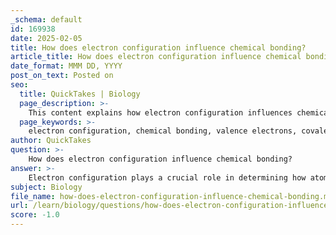 ```yaml
---
_schema: default
id: 169938
date: 2025-02-05
title: How does electron configuration influence chemical bonding?
article_title: How does electron configuration influence chemical bonding?
date_format: MMM DD, YYYY
post_on_text: Posted on
seo:
  title: QuickTakes | Biology
  page_description: >-
    This content explains how electron configuration influences chemical bonding, including the importance of valence electrons, types of bonds, reactivity of elements, ion formation, and molecular structure.
  page_keywords: >-
    electron configuration, chemical bonding, valence electrons, covalent bonds, ionic bonds, octet rule, reactivity, inert gases, reactive elements, ion formation, molecular structure, electronegativity, chemical properties
author: QuickTakes
question: >-
    How does electron configuration influence chemical bonding?
answer: >-
    Electron configuration plays a crucial role in determining how atoms bond with one another, influencing their chemical properties and reactivity. Here’s a detailed explanation of how electron configuration affects chemical bonding:\n\n### 1. **Understanding Electron Configuration**\nElectron configuration refers to the arrangement of electrons in an atom's orbitals. For example, an oxygen atom has 8 electrons, with 2 in the first orbital and 6 in the second. This arrangement is critical because it dictates how an atom interacts with other atoms.\n\n### 2. **Valence Electrons and Bonding**\nThe electrons in the outermost shell, known as valence electrons, are primarily responsible for chemical bonding. Atoms tend to bond in ways that allow them to achieve a full outer shell of electrons, which is often referred to as the octet rule. For instance:\n- **Covalent Bonds**: Atoms share electrons to fill their valence shells. For example, in a water molecule (H₂O), each hydrogen atom shares one electron with the oxygen atom, resulting in two single covalent bonds.\n- **Ionic Bonds**: Atoms can also transfer electrons to achieve full outer shells. For example, sodium (Na) donates an electron to chlorine (Cl), resulting in the formation of Na⁺ and Cl⁻ ions, which are held together by ionic bonds.\n\n### 3. **Reactivity Based on Electron Configuration**\nThe distribution of electrons across the orbitals influences an atom's reactivity:\n- **Inert Gases**: Atoms with full outer shells, such as the noble gases (e.g., helium, neon), are generally inert and do not readily form bonds.\n- **Reactive Elements**: Atoms with partially filled outer shells, such as alkali metals (e.g., sodium, potassium), are highly reactive because they seek to lose or gain electrons to achieve stability.\n\n### 4. **Charge Balance and Ion Formation**\nWhen an atom gains or loses electrons, it becomes an ion, which significantly affects its chemical behavior. The formation of ions is essential in ionic bonding, where the electrostatic attraction between positively and negatively charged ions leads to the formation of stable compounds.\n\n### 5. **Influence on Molecular Structure**\nThe type of bonds formed (covalent, ionic, or polar covalent) and the arrangement of atoms in a molecule are influenced by the electron configuration. For example, the polarity of a molecule, which affects its physical properties and interactions, is determined by the difference in electronegativity between the bonded atoms and their electron configurations.\n\n### Conclusion\nIn summary, electron configuration is fundamental to understanding chemical bonding. It determines how atoms interact, the types of bonds they form, and their overall reactivity. By analyzing an atom's electron configuration, one can predict its behavior in chemical reactions and the nature of the compounds it will form.
subject: Biology
file_name: how-does-electron-configuration-influence-chemical-bonding.md
url: /learn/biology/questions/how-does-electron-configuration-influence-chemical-bonding
score: -1.0
---
```


&nbsp;